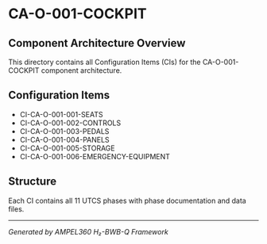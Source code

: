 # CA-O-001-COCKPIT

## Component Architecture Overview
This directory contains all Configuration Items (CIs) for the CA-O-001-COCKPIT component architecture.

## Configuration Items
- CI-CA-O-001-001-SEATS
- CI-CA-O-001-002-CONTROLS
- CI-CA-O-001-003-PEDALS
- CI-CA-O-001-004-PANELS
- CI-CA-O-001-005-STORAGE
- CI-CA-O-001-006-EMERGENCY-EQUIPMENT

## Structure
Each CI contains all 11 UTCS phases with phase documentation and data files.

---
*Generated by AMPEL360 H₂-BWB-Q Framework*
